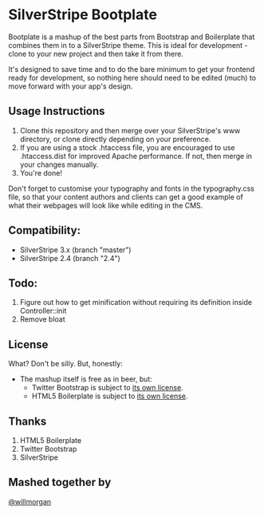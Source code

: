 # SilverStripe Bootplate
Bootplate is a mashup of the best parts from Bootstrap and Boilerplate that combines them in to a SilverStripe theme. This is ideal for development - clone to your new project and then take it from there.

It's designed to save time and to do the bare minimum to get your frontend ready for development, so nothing here should need to be edited (much) to move forward with your app's design.

## Usage Instructions
1. Clone this repository and then merge over your SilverStripe's www directory, or clone directly depending on your preference.
2. If you are using a stock .htaccess file, you are encouraged to use .htaccess.dist for improved Apache performance. If not, then merge in your changes manually.
3. You're done!

Don't forget to customise your typography and fonts in the typography.css file, so that your content authors and clients can get a good example of what their webpages will look like while editing in the CMS.

## Compatibility:
- SilverStripe 3.x (branch "master")
- SilverStripe 2.4 (branch "2.4")

## Todo:
1. Figure out how to get minification without requiring its definition inside Controller::init
2. Remove bloat

## License
What? Don't be silly. But, honestly:
- The mashup itself is free as in beer, but:
  - Twitter Bootstrap is subject to [its own license](http://www.apache.org/licenses/LICENSE-2.0).
  - HTML5 Boilerplate is subject to [its own license](https://github.com/h5bp/html5-boilerplate/blob/master/LICENSE.md).

## Thanks
1. HTML5 Boilerplate
2. Twitter Bootstrap
3. SilverStripe

## Mashed together by
[@willmorgan](//twitter.com/willmorgan)

